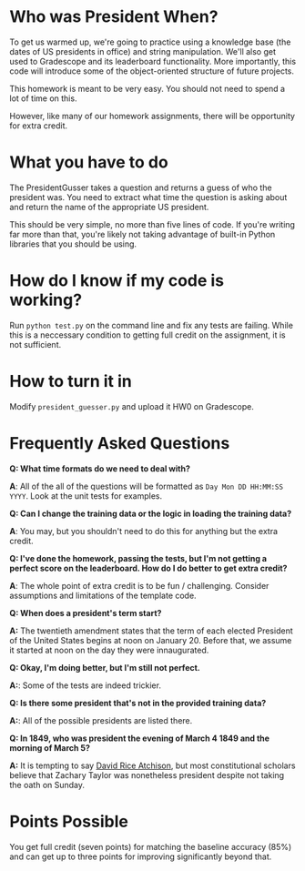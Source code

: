 
Who was President When?
=======================

To get us warmed up, we're going to practice using a knowledge base (the dates
of US presidents in office) and string manipulation.  We'll also get used to
Gradescope and its leaderboard functionality.  More importantly, this code
will introduce some of the object-oriented structure of future projects.

This homework is meant to be very easy.  You should not need to spend a lot of
time on this.

However, like many of our homework assignments, there will be opportunity for
extra credit.

What you have to do
===================

The PresidentGusser takes a question and returns a guess of who the president
was.  You need to extract what time the question is asking about and return
the name of the appropriate US president.

This should be very simple, no more than five lines of code.  If you're
writing far more than that, you're likely not taking advantage of built-in
Python libraries that you should be using.

How do I know if my code is working?
====================================

Run `python test.py` on the command line and fix any tests are failing.  While
this is a neccessary condition to getting full credit on the assignment, it is
not sufficient.

How to turn it in
=================

Modify `president_guesser.py` and upload it HW0 on Gradescope.


Frequently Asked Questions
==========================

**Q: What time formats do we need to deal with?**

**A**: All of the all of the questions will be formatted as `Day Mon DD
  HH:MM:SS YYYY`.  Look at the unit tests for examples.

**Q: Can I change the training data or the logic in loading the training
  data?**

**A**: You may, but you shouldn't need to do this for anything but the extra
  credit.

**Q: I've done the homework, passing the tests, but I'm not getting a perfect
  score on the leaderboard.  How do I do better to get extra credit?**

**A**: The whole point of extra credit is to be fun / challenging.  Consider
  assumptions and limitations of the template code.

**Q: When does a president's term start?**

**A:** The twentieth amendment states that the term of each elected President
  of the United States begins at noon on January 20.  Before that, we assume
  it started at noon on the day they were innaugurated.

**Q: Okay, I'm doing better, but I'm still not perfect.**

**A:**: Some of the tests are indeed trickier.

**Q: Is there some president that's not in the provided training data?**

**A:**: All of the possible presidents are listed there.  

**Q: In 1849, who was president the evening of March 4 1849 and the morning of
  March 5?**

**A:** It is tempting to say [David Rice
  Atchison](https://en.wikipedia.org/wiki/David_Rice_Atchison), but most
  constitutional scholars believe that Zachary Taylor was nonetheless
  president despite not taking the oath on Sunday.

Points Possible
===============

You get full credit (seven points) for matching the baseline accuracy (85%) and can get up to
three points for improving significantly beyond that.
